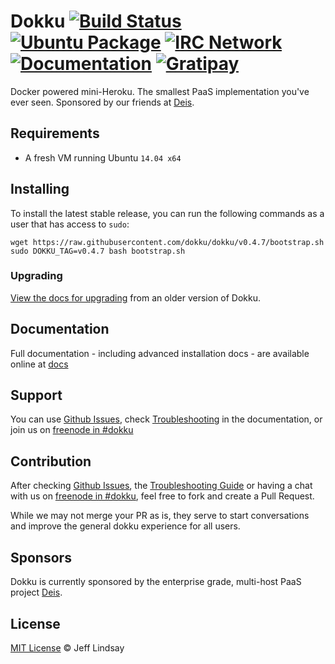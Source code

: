 # Dokku [![Build Status](https://img.shields.io/circleci/project/dokku/dokku/master.svg?style=flat-square "Build Status")](https://circleci.com/gh/dokku/dokku/tree/master) [![Ubuntu Package](https://img.shields.io/badge/package-ubuntu-brightgreen.svg?style=flat-square "Ubuntu Package")](https://packagecloud.io/dokku/dokku) [![IRC Network](https://img.shields.io/badge/irc-freenode-blue.svg?style=flat-square "IRC Freenode")](https://webchat.freenode.net/?channels=dokku) [![Documentation](https://img.shields.io/badge/docs-viewdocs-blue.svg?style=flat-square "Viewdocs")](http://dokku.viewdocs.io/dokku/) [![Gratipay](https://img.shields.io/gratipay/dokku.svg?style=flat-square)](https://gratipay.com/dokku/)

Docker powered mini-Heroku. The smallest PaaS implementation you've ever seen. Sponsored by our friends at [Deis](http://deis.io/).

## Requirements

- A fresh VM running Ubuntu `14.04 x64`

## Installing

To install the latest stable release, you can run the following commands as a user that has access to `sudo`:

    wget https://raw.githubusercontent.com/dokku/dokku/v0.4.7/bootstrap.sh
    sudo DOKKU_TAG=v0.4.7 bash bootstrap.sh

### Upgrading

[View the docs for upgrading](http://dokku.viewdocs.io/dokku/upgrading) from an older version of Dokku.

## Documentation

Full documentation - including advanced installation docs - are available online at [docs](http://dokku.viewdocs.io/dokku/)

## Support

You can use [Github Issues](https://github.com/dokku/dokku/issues), check [Troubleshooting](http://dokku.viewdocs.io/dokku/troubleshooting) in the documentation, or join us on [freenode in #dokku](https://webchat.freenode.net/?channels=%23dokku)

## Contribution

After checking [Github Issues](https://github.com/dokku/dokku/issues), the [Troubleshooting Guide](http://dokku.viewdocs.io/dokku/troubleshooting) or having a chat with us on [freenode in #dokku](https://webchat.freenode.net/?channels=%23dokku), feel free to fork and create a Pull Request.

While we may not merge your PR as is, they serve to start conversations and improve the general dokku experience for all users.

## Sponsors

Dokku is currently sponsored by the enterprise grade, multi-host PaaS project [Deis](http://deis.io/).

## License

[MIT License](https://github.com/dokku/dokku/blob/master/LICENSE) © Jeff Lindsay
